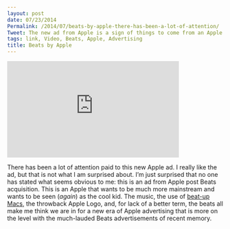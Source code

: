 ```yaml
---
layout: post
date: 07/23/2014
Permalink: /2014/07/beats-by-apple-there-has-been-a-lot-of-attention/
Tweet: The new ad from Apple is a sign of things to come from an Apple post Beats acquisition.
tags: link, Video, Beats, Apple, Advertising
title: Beats by Apple
---
```


<iframe id="video" width="400" height="225" src="https://www.youtube.com/embed/5DHYe4dhjXw?feature=oembed" frameborder="0" allowfullscreen></iframe>

<p>There has been a lot of attention paid to this new Apple ad. I really like the ad, but that is not what I am surprised about. I&#8217;m just surprised that no one has stated what seems obvious to me: this is an ad from Apple post Beats acquisition. This is an Apple that wants to be much more mainstream and wants to be seen (<em>again</em>) as the cool kid. The music, the use of <a href="http://techcrunch.com/2014/07/22/some-brief-thoughts-about-apples-macbook-air-stickers-ad/" title='"Bangs and dents mean these things get used." - Matthew Panzarino, TechCrunch'>beat-up Macs</a>, the throwback Apple Logo, and, for lack of a better term, the beats all make me think we are in for a new era of Apple advertising that is more on the level with the much-lauded Beats advertisements of recent memory.</p>